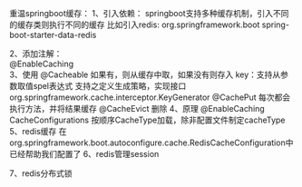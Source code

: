 重温springboot缓存：
1、引入依赖：
    springboot支持多种缓存机制，引入不同的缓存类则执行不同的缓存
    比如引入redis:
        <dependency>
            <groupId>org.springframework.boot</groupId>
            <artifactId>spring-boot-starter-data-redis</artifactId>
        </dependency>
    
2、添加注解：     
    @EnableCaching   
3、使用
   @Cacheable 如果有，则从缓存中取，如果没有则存入
        key：支持从参数取值spel表达式
            支持之定义生成策略，实现接口org.springframework.cache.interceptor.KeyGenerator
   @CachePut 每次都会执行方法，并将结果缓存
   @CacheEvict 删除
4、原理
    @EnableCaching
    CacheConfigurations
    按顺序CacheType加载，除非配置文件制定cacheType
5、redis缓存
    在org.springframework.boot.autoconfigure.cache.RedisCacheConfiguration中已经帮助我们配置了
6、redis管理session

7、redis分布式锁
    
